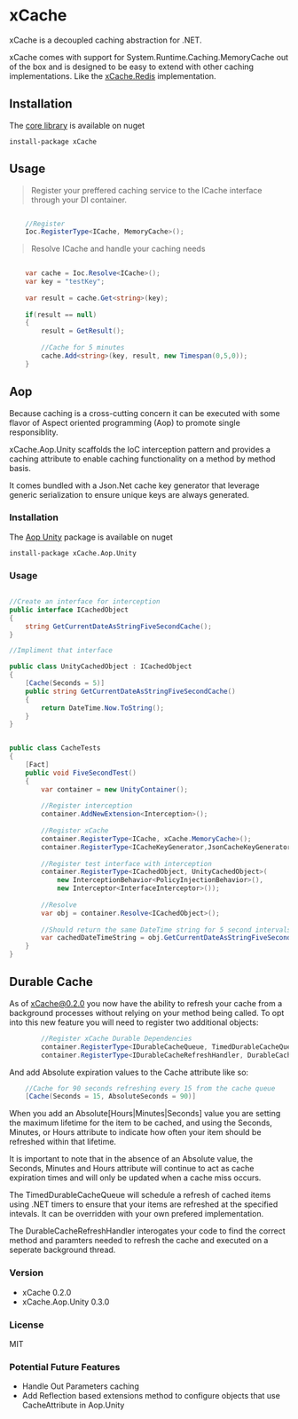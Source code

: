 # xCache

xCache is a decoupled caching abstraction for .NET. 

xCache comes with support for System.Runtime.Caching.MemoryCache out of the box and is designed to be easy to extend with other caching implementations. Like the [xCache.Redis] implementation.

## Installation

The [core library] is available on nuget 

`install-package xCache`

## Usage

> Register your preffered caching service to the ICache interface through your DI container.

```csharp

	//Register
	Ioc.RegisterType<ICache, MemoryCache>();

```

> Resolve ICache and handle your caching needs

```csharp
	
	var cache = Ioc.Resolve<ICache>();
	var key = "testKey";
	
	var result = cache.Get<string>(key);
	
	if(result == null)
	{
		result = GetResult();
		
		//Cache for 5 minutes
		cache.Add<string>(key, result, new Timespan(0,5,0));
	}
```

## Aop

Because caching is a cross-cutting concern it can be executed with some flavor of Aspect oriented programming (Aop) to promote single responsiblity. 

xCache.Aop.Unity scaffolds the IoC interception pattern and provides a caching attribute to enable caching functionality on a method by method basis.

It comes bundled with a Json.Net cache key generator that leverage generic serialization to ensure unique keys are always generated.

### Installation

The [Aop Unity] package is available on nuget 

`install-package xCache.Aop.Unity`

### Usage

```csharp

//Create an interface for interception
public interface ICachedObject
{
    string GetCurrentDateAsStringFiveSecondCache();
}

//Impliment that interface

public class UnityCachedObject : ICachedObject
{
    [Cache(Seconds = 5)]
    public string GetCurrentDateAsStringFiveSecondCache()
    {
        return DateTime.Now.ToString();
    }
}

```

```csharp

public class CacheTests 
{
	[Fact]
	public void FiveSecondTest()
	{
		var container = new UnityContainer();
		
		//Register interception
		container.AddNewExtension<Interception>();
		
		//Register xCache
		container.RegisterType<ICache, xCache.MemoryCache>();
		container.RegisterType<ICacheKeyGenerator,JsonCacheKeyGenerator>();
		
		//Register test interface with interception
		container.RegisterType<ICachedObject, UnityCachedObject>(
		    new InterceptionBehavior<PolicyInjectionBehavior>(),
		    new Interceptor<InterfaceInterceptor>());
		
		//Resolve
		var obj = container.Resolve<ICachedObject>();
		
		//Should return the same DateTime string for 5 second intervals
		var cachedDateTimeString = obj.GetCurrentDateAsStringFiveSecondCache();
	}
}

```

## Durable Cache

As of xCache@0.2.0 you now have the ability to refresh your cache from a background processes without relying on your method being called. To opt into this new feature you will need to register two additional objects:

```csharp
		//Register xCache Durable Dependencies
		container.RegisterType<IDurableCacheQueue, TimedDurableCacheQueue>();
		container.RegisterType<IDurableCacheRefreshHandler, DurableCacheRefreshHandler>();
```
And add Absolute expiration values to the Cache attribute like so:

```csharp
	//Cache for 90 seconds refreshing every 15 from the cache queue
	[Cache(Seconds = 15, AbsoluteSeconds = 90)]
```

When you add an Absolute[Hours|Minutes|Seconds] value you are setting the maximum lifetime for the item to be cached, and using the Seconds, Minutes, or Hours attribute to indicate how often your item should be refreshed within that lifetime.

It is important to note that in the absence of an Absolute value, the Seconds, Minutes and Hours attribute will continue to act as cache expiration times and will only be updated when a cache miss occurs.

The TimedDurableCacheQueue will schedule a refresh of cached items using .NET timers to ensure that your items are refreshed at the specified intevals. It can be overridden with your own prefered implementation.

The DurableCacheRefreshHandler interogates your code to find the correct method and paramters needed to refresh the cache and executed on a seperate background thread.

### Version
* xCache 0.2.0
* xCache.Aop.Unity 0.3.0

### License
MIT

### Potential Future Features
* Handle Out Parameters caching
* Add Reflection based extensions method to configure objects that use CacheAttribute in Aop.Unity

[core library]:https://www.nuget.org/packages/xCache/
[Aop Unity]:https://www.nuget.org/packages/xCache.Aop.Unity/
[xCache.Redis]:https://github.com/Jarlotee/xCache.Redis
